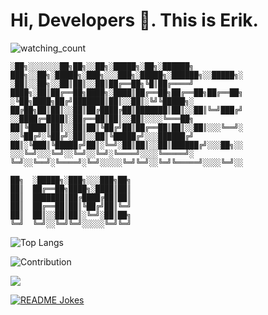 # Hi, Developers 👋. This is Erik.

<meta name="google-site-verification" content="r8lTtX1RTZdwBm0v5qGZPKVKb7o2MZ1GdBhcbIzv2Gk" />

<img src="https://komarev.com/ghpvc/?username=Nomad-Free-Talent&color=brightgreen" alt="watching_count" />

```
░██╗░░░░░░░██╗██╗░░██╗░█████╗░██╗░██████╗  ███╗░░██╗░█████╗░███╗░░░███╗░█████╗░██████╗░░█████╗░
░██║░░██╗░░██║██║░░██║██╔══██╗╚█║██╔════╝  ████╗░██║██╔══██╗████╗░████║██╔══██╗██╔══██╗██╔══██╗
░╚██╗████╗██╔╝███████║██║░░██║░╚╝╚█████╗░  ██╔██╗██║██║░░██║██╔████╔██║███████║██║░░██║╚═╝███╔╝
░░████╔═████║░██╔══██║██║░░██║░░░░╚═══██╗  ██║╚████║██║░░██║██║╚██╔╝██║██╔══██║██║░░██║░░░╚══╝░
░░╚██╔╝░╚██╔╝░██║░░██║╚█████╔╝░░░██████╔╝  ██║░╚███║╚█████╔╝██║░╚═╝░██║██║░░██║██████╔╝░░░██╗░░
░░░╚═╝░░░╚═╝░░╚═╝░░╚═╝░╚════╝░░░░╚═════╝░  ╚═╝░░╚══╝░╚════╝░╚═╝░░░░░╚═╝╚═╝░░╚═╝╚═════╝░░░░╚═╝░░

██╗  ░█████╗░███╗░░░███╗██╗
██║  ██╔══██╗████╗░████║██║
██║  ███████║██╔████╔██║██║
██║  ██╔══██║██║╚██╔╝██║╚═╝
██║  ██║░░██║██║░╚═╝░██║██╗
╚═╝  ╚═╝░░╚═╝╚═╝░░░░░╚═╝╚═╝
```
![Top Langs](https://github-readme-stats.vercel.app/api/top-langs/?username=Nomad-Free-Talent&layout=compact)

![Contribution](https://activity-graph.herokuapp.com/graph?username=Nomad-Free-Talent&theme=react-dark&hide_border=true&area=true)

<img src="https://github-profile-trophy.vercel.app/?username=Nomad-Free-Talent&theme=juicyfresh&no-bg=true" />

<a href="https://readme-jokes.vercel.app"><img align="center" src="https://readme-jokes.vercel.app/api" alt="README Jokes"></a>

